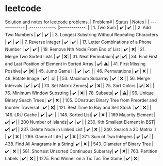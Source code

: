 # leetcode
Solution and notes for leetcode problems.
| Problem#  | Status | Notes |
| ------------- | :-------------: |:-------------: |
| 1. Two Sum  | :heavy_check_mark:  | :heavy_check_mark: |
| 2. Add Two Numbers  | :heavy_check_mark:  | :heavy_check_mark: |
| 3. Longest Substring Without  Repeating Characters | :heavy_check_mark: | :heavy_check_mark:|
| 7. Reverse Integer | :heavy_check_mark: | :heavy_check_mark: |
| 17. Letter Combinations of a Phone Number | :heavy_check_mark: | :heavy_check_mark: |
| 19. Remove Nth Node From End of List | ✔️ | :x:|
| 21. Merge Two Sorted Lists | :heavy_check_mark: | :x:|
| 31. Next Permutaion| ✔️| ✔️|
| 34. Find First and Last Position of Element in Sorted Array | ✔️| ⚠️|
| 41. First Missing Positive| ✔️ |:x:|
| 45. Jump Game II | :heavy_check_mark: | ✔️: | 
| 46. Permutations | :heavy_check_mark: | :x: |
| 48. Rotate Image | ✔️ | :x| |
| 53. Maximum Subarray | :heavy_check_mark: | :x: |
| 56. Merge Intervals | ✔️ | ✔️:|
| 73. Set Matrix Zeroes| ✔️ | :x:|
| 75. Sort Colors | :heavy_check_mark:| :x: |
| 76. Minimum Window Substring | :heavy_check_mark: | :x:|
| 78. Subsets| ✔️ | ⚠️|
| 96. Unique Binary Seach Trees | :heavy_check_mark: | :x: |
| 105. COnstruct Binary Tree from Preorder and Inorder Traversal | :heavy_check_mark: | :x:|
| 121. Best Time to Buy and Sell Stock | :heavy_check_mark: | :x: |
| 146. LRU Cache | :heavy_check_mark: | ✔️: |
| 148. Sorted List| :heavy_check_mark: | :x: |
| 169 Majority Element | ✔️| ✔️|
| 200 Number of Islands| ✔️ | ✔️ | 
| 230. Kth Smallest Element in BST| ✔️| ✔️|
| 237. Delete Node in Linked List | ✔️ | :x: |
| 240. Search a 2D Matrix II | :heavy_check_mark: | :x: | 
| 289. Game of Life | ✔️ | :x: |
| 371. Sum of Two Integers | :heavy_check_mark: | :heavy_check_mark: |
| 438. Find All Anagrams in a String| :heavy_check_mark: | :x: | 
| 543. Diameter of Binary Tree | ✔️ | :x: |
| 581. Shortest Unsorted Continuous Subarray| :heavy_check_mark: | :x:|
| 763. Partition Labels | ✔️ | :x: | 
| 1275. Find Winner on a Tic Tac Toe Game | :heavy_check_mark: | :x: | 


